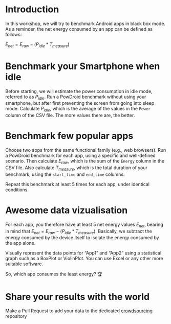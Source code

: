 # Introduction
In this workshop, we will try to benchmark Android apps in black box mode. As a reminder, the net energy consumed by an app can be defined as follows:

$E_{net} = E_{raw} - (P_{idle} \ast T_{measure})$

# Benchmark your Smartphone when idle

Before starting, we will estimate the power consumption in idle mode, referred to as $P_{idle}$. Run a PowDroid benchmark without using your smartphone, but after first preventing the screen from going into sleep mode. Calculate $P_{idle}$, which is the average of the values in the `Power` column of the CSV file. The more values there are, the better.

# Benchmark few popular apps

Choose two apps from the same functional family (e.g., web browsers). Run a PowDroid benchmark for each app, using a specific and well-defined scenario. Then calculate $E_{raw}$, which is the sum of the `Energy` column in the CSV file. Also calculate $T_{measure}$, which is the total duration of your benchmark, using the `start_time` and `end_time` columns. 

Repeat this benchmark at least 5 times for each app, under identical conditions.

# Awesome data vizualisation

For each app, you therefore have at least 5 net energy values $E_{net}$, bearing in mind that $E_{net} = E_{raw} - (P_{idle} \ast T_{measure})$. Basically, we subtract the energy consumed by the device itself to isolate the energy consumed by the app alone.

Visually represent the data points for “App1” and “App2” using a statistical graph such as a BoxPlot or ViolinPlot. You can use Excel or any other more suitable software.

So, which app consumes the least energy? 🏆


# Share your results with the world

Make a Pull Request to add your data to the dedicated [crowdsourcing](powdroid-project/crowdsourcing) repository
